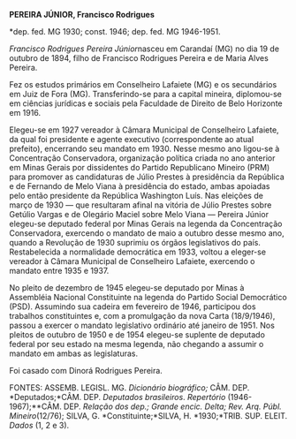 **PEREIRA JÚNIOR, Francisco Rodrigues**

\*dep. fed. MG 1930; const. 1946; dep. fed. MG 1946-1951.

*Francisco Rodrigues Pereira Júnior*nasceu em Carandaí (MG) no dia 19 de
outubro de 1894, filho de Francisco Rodrigues Pereira e de Maria Alves
Pereira.

Fez os estudos primários em Conselheiro Lafaiete (MG) e os secundários
em Juiz de Fora (MG). Transferindo-se para a capital mineira,
diplomou-se em ciências jurídicas e sociais pela Faculdade de Direito de
Belo Horizonte em 1916.

Elegeu-se em 1927 vereador à Câmara Municipal de Conselheiro Lafaiete,
da qual foi presidente e agente executivo (correspondente ao atual
prefeito), encerrando seu mandato em 1930. Nesse mesmo ano ligou-se à
Concentração Conservadora, organização política criada no ano anterior
em Minas Gerais por dissidentes do Partido Republicano Mineiro (PRM)
para promover as candidaturas de Júlio Prestes à presidência da
República e de Fernando de Melo Viana à presidência do estado, ambas
apoiadas pelo então presidente da República Washington Luís. Nas
eleições de março de 1930 — que resultaram afinal na vitória de Júlio
Prestes sobre Getúlio Vargas e de Olegário Maciel sobre Melo Viana —
Pereira Júnior elegeu-se deputado federal por Minas Gerais na legenda da
Concentração Conservadora, exercendo o mandato de maio a outubro desse
mesmo ano, quando a Revolução de 1930 suprimiu os órgãos legislativos do
país. Restabelecida a normalidade democrática em 1933, voltou a
eleger-se vereador à Câmara Municipal de Conselheiro Lafaiete, exercendo
o mandato entre 1935 e 1937.

No pleito de dezembro de 1945 elegeu-se deputado por Minas à Assembléia
Nacional Constituinte na legenda do Partido Social Democrático (PSD).
Assumindo sua cadeira em fevereiro de 1946, participou dos trabalhos
constituintes e, com a promulgação da nova Carta (18/9/1946), passou a
exercer o mandato legislativo ordinário até janeiro de 1951. Nos pleitos
de outubro de 1950 e de 1954 elegeu-se suplente de deputado federal por
seu estado na mesma legenda, não chegando a assumir o mandato em ambas
as legislaturas.

Foi casado com Dinorá Rodrigues Pereira.

FONTES: ASSEMB. LEGISL. MG. *Dicionário biográfico;* CÂM. DEP.
*Deputados;*CÂM. DEP. *Deputados brasileiros*. *Repertório*
(1946-1967);**CÂM. DEP. *Relação dos dep.;* *Grande encic. Delta; Rev.*
*Arq. Públ. Mineiro*(12/76); SILVA, G. *Constituinte;*SILVA, H.
*1930;*TRIB. SUP. ELEIT. *Dados* (1, 2 e 3).

 

